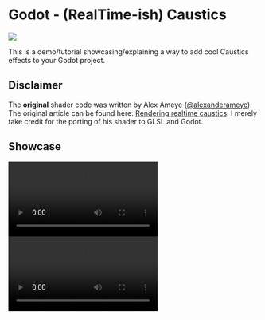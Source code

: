 # Godot - (RealTime-ish) Caustics
![](https://img.shields.io/badge/LICENSE-MIT-blue?style=for-the-badge&logo=godotengine)

This is a demo/tutorial showcasing/explaining a way to add cool Caustics effects to your Godot project.

## Disclaimer
The **original** shader code was written by Alex Ameye ([@alexanderameye](https://twitter.com/alexanderameye)). The original article can be found here:  [Rendering realtime caustics](https://alexanderameye.github.io/notes/realtime-caustics/). I merely take credit for the porting of his shader to GLSL and Godot.

## Showcase
![CausticsAnim](Github/CausticsAnim.mp4)
![ReworkedCausticsAnim](Github/CausticsAnimReworked.mp4)

